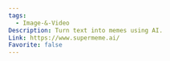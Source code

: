 ```yaml
---
tags:
  - Image-&-Video
Description: Turn text into memes using AI.
Link: https://www.supermeme.ai/
Favorite: false
---
```

